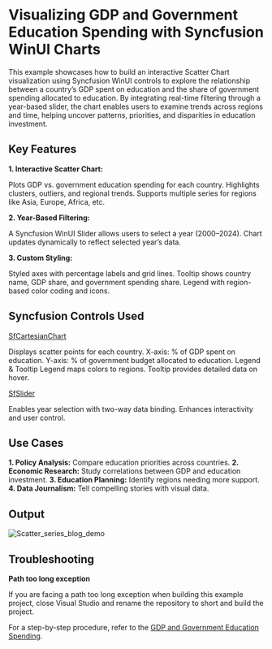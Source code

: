 # Visualizing GDP and Government Education Spending with Syncfusion WinUI Charts

This example showcases how to build an interactive Scatter Chart visualization using Syncfusion WinUI controls to explore the relationship between a country’s GDP spent on education and the share of government spending allocated to education.
By integrating real-time filtering through a year-based slider, the chart enables users to examine trends across regions and time, helping uncover patterns, priorities, and disparities in education investment.

## Key Features

**1. Interactive Scatter Chart:**

Plots GDP vs. government education spending for each country.
Highlights clusters, outliers, and regional trends.
Supports multiple series for regions like Asia, Europe, Africa, etc.

**2. Year-Based Filtering:**

A Syncfusion WinUI Slider allows users to select a year (2000–2024).
Chart updates dynamically to reflect selected year’s data.

**3. Custom Styling:**

Styled axes with percentage labels and grid lines.
Tooltip shows country name, GDP share, and government spending share.
Legend with region-based color coding and icons.

## Syncfusion Controls Used

[SfCartesianChart](https://help.syncfusion.com/winui/cartesian-charts/getting-started)

Displays scatter points for each country.
X-axis: % of GDP spent on education.
Y-axis: % of government budget allocated to education.
Legend & Tooltip
Legend maps colors to regions.
Tooltip provides detailed data on hover.

[SfSlider](https://help.syncfusion.com/winui/slider/getting-started)

Enables year selection with two-way data binding.
Enhances interactivity and user control.

## Use Cases

**1. Policy Analysis:** Compare education priorities across countries.
**2. Economic Research:** Study correlations between GDP and education investment.
**3. Education Planning:** Identify regions needing more support.
**4. Data Journalism:** Tell compelling stories with visual data.

## Output

![Scatter_series_blog_demo](https://github.com/user-attachments/assets/f381bb03-1bc4-4c62-a3fd-1c2f34f5fc58)

## Troubleshooting

**Path too long exception**

If you are facing a path too long exception when building this example project, close Visual Studio and rename the repository to short and build the project.

For a step-by-step procedure, refer to the [GDP and Government Education Spending]().
